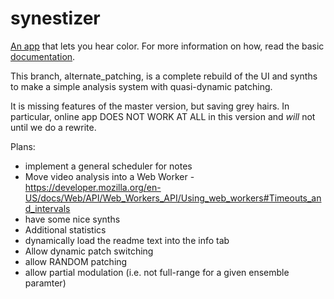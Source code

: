 # synestizer

[An app](https://github.com/synestize/synestizer/) that lets you hear color.
For more information on how, read the basic [documentation](https://synestize.github.io/synestizer/).

This branch, alternate_patching, is a complete rebuild of the UI and synths
to make a simple analysis system with quasi-dynamic patching.

It is missing features of the master version, but saving grey hairs.
In particular, online app DOES NOT WORK AT ALL in this version and
*will* not until we do a rewrite.

Plans:

* implement a general scheduler for notes
* Move video analysis into a Web Worker - https://developer.mozilla.org/en-US/docs/Web/API/Web_Workers_API/Using_web_workers#Timeouts_and_intervals
* have some nice synths
* Additional statistics
* dynamically load the readme text into the info tab
* Allow dynamic patch switching
* allow RANDOM patching
* allow partial modulation (i.e. not full-range for a given ensemble paramter)
